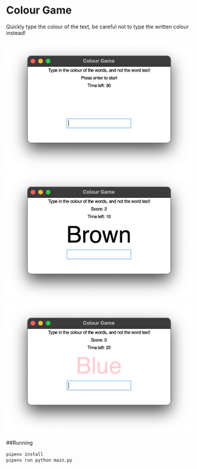 # Colour Game
Quickly type the colour of the text, be careful not to type the written colour instead!

![start](https://github.com/memsb/ColourGame/blob/main/docs/start.png?raw=true)
![brown](https://github.com/memsb/ColourGame/blob/main/docs/brown.png?raw=true)
![blue](https://github.com/memsb/ColourGame/blob/main/docs/blue.png?raw=true)

##Running
```
pipenv install
pipenv run python main.py
```